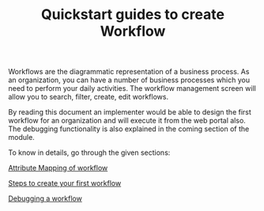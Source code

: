 ﻿---
title: "Quickstart guides to create Workflow"
toc: true
tag: developers
category: "Workflow-Management"
weight: 5
menus: 
    workflow: 
        icon: fa fa-gg
        category: "Quickstart"
        title: "Quickstart" 
        identifier: quickstartworkflow
---

Workflows are the diagrammatic representation of a business process. As an organization, you can have a number of business processes which you need to perform your daily activities. The workflow management screen will allow you to search, filter, create, edit workflows. 

By reading this document an implementer would be able to design the first workflow for an organization and will execute it from the web portal also. The debugging functionality is also explained in the coming section of the module.

To know in details, go through the given sections:

[Attribute Mapping of workflow](/workflow-management/attribute-mapping-workflow/)

[Steps to create your first workflow](/workflow-management/steps-to-create-your-first-workflow/)

[Debugging a workflow](/workflow-management/debugging-a-workflow/)
